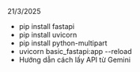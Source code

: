 21/3/2025
- pip install fastapi
- pip install uvicorn
- pip install python-multipart
- uvicorn basic_fastapi:app --reload
- Hướng dẫn cách lấy API từ Gemini